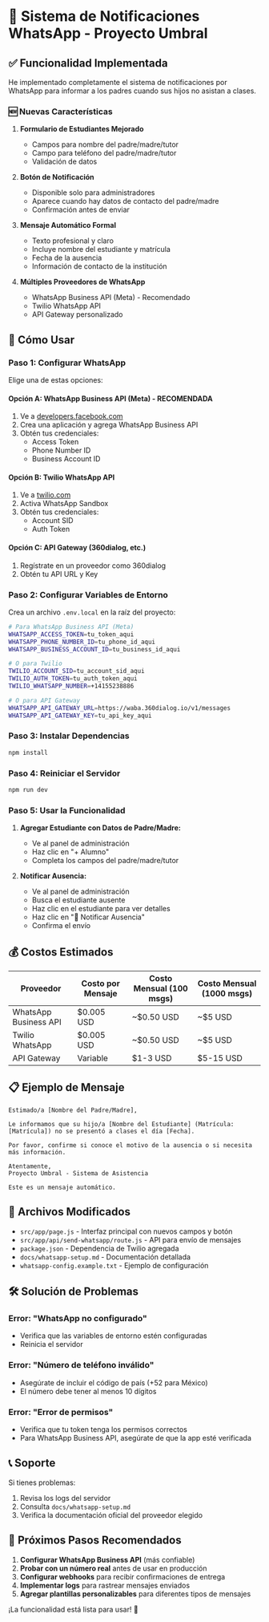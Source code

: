 # 📱 Sistema de Notificaciones WhatsApp - Proyecto Umbral

## ✅ Funcionalidad Implementada

He implementado completamente el sistema de notificaciones por WhatsApp para informar a los padres cuando sus hijos no asistan a clases.

### 🆕 Nuevas Características

1. **Formulario de Estudiantes Mejorado**
   - Campos para nombre del padre/madre/tutor
   - Campo para teléfono del padre/madre/tutor
   - Validación de datos

2. **Botón de Notificación**
   - Disponible solo para administradores
   - Aparece cuando hay datos de contacto del padre/madre
   - Confirmación antes de enviar

3. **Mensaje Automático Formal**
   - Texto profesional y claro
   - Incluye nombre del estudiante y matrícula
   - Fecha de la ausencia
   - Información de contacto de la institución

4. **Múltiples Proveedores de WhatsApp**
   - WhatsApp Business API (Meta) - Recomendado
   - Twilio WhatsApp API
   - API Gateway personalizado

## 🚀 Cómo Usar

### Paso 1: Configurar WhatsApp

Elige una de estas opciones:

#### Opción A: WhatsApp Business API (Meta) - RECOMENDADA
1. Ve a [developers.facebook.com](https://developers.facebook.com)
2. Crea una aplicación y agrega WhatsApp Business API
3. Obtén tus credenciales:
   - Access Token
   - Phone Number ID
   - Business Account ID

#### Opción B: Twilio WhatsApp API
1. Ve a [twilio.com](https://twilio.com)
2. Activa WhatsApp Sandbox
3. Obtén tus credenciales:
   - Account SID
   - Auth Token

#### Opción C: API Gateway (360dialog, etc.)
1. Regístrate en un proveedor como 360dialog
2. Obtén tu API URL y Key

### Paso 2: Configurar Variables de Entorno

Crea un archivo `.env.local` en la raíz del proyecto:

```bash
# Para WhatsApp Business API (Meta)
WHATSAPP_ACCESS_TOKEN=tu_token_aqui
WHATSAPP_PHONE_NUMBER_ID=tu_phone_id_aqui
WHATSAPP_BUSINESS_ACCOUNT_ID=tu_business_id_aqui

# O para Twilio
TWILIO_ACCOUNT_SID=tu_account_sid_aqui
TWILIO_AUTH_TOKEN=tu_auth_token_aqui
TWILIO_WHATSAPP_NUMBER=+14155238886

# O para API Gateway
WHATSAPP_API_GATEWAY_URL=https://waba.360dialog.io/v1/messages
WHATSAPP_API_GATEWAY_KEY=tu_api_key_aqui
```

### Paso 3: Instalar Dependencias

```bash
npm install
```

### Paso 4: Reiniciar el Servidor

```bash
npm run dev
```

### Paso 5: Usar la Funcionalidad

1. **Agregar Estudiante con Datos de Padre/Madre:**
   - Ve al panel de administración
   - Haz clic en "+ Alumno"
   - Completa los campos del padre/madre/tutor

2. **Notificar Ausencia:**
   - Ve al panel de administración
   - Busca el estudiante ausente
   - Haz clic en el estudiante para ver detalles
   - Haz clic en "📱 Notificar Ausencia"
   - Confirma el envío

## 💰 Costos Estimados

| Proveedor | Costo por Mensaje | Costo Mensual (100 msgs) | Costo Mensual (1000 msgs) |
|-----------|-------------------|---------------------------|----------------------------|
| WhatsApp Business API | $0.005 USD | ~$0.50 USD | ~$5 USD |
| Twilio WhatsApp | $0.005 USD | ~$0.50 USD | ~$5 USD |
| API Gateway | Variable | $1-3 USD | $5-15 USD |

## 📋 Ejemplo de Mensaje

```
Estimado/a [Nombre del Padre/Madre],

Le informamos que su hijo/a [Nombre del Estudiante] (Matrícula: [Matrícula]) no se presentó a clases el día [Fecha].

Por favor, confirme si conoce el motivo de la ausencia o si necesita más información.

Atentamente,
Proyecto Umbral - Sistema de Asistencia

Este es un mensaje automático.
```

## 🔧 Archivos Modificados

- `src/app/page.js` - Interfaz principal con nuevos campos y botón
- `src/app/api/send-whatsapp/route.js` - API para envío de mensajes
- `package.json` - Dependencia de Twilio agregada
- `docs/whatsapp-setup.md` - Documentación detallada
- `whatsapp-config.example.txt` - Ejemplo de configuración

## 🛠️ Solución de Problemas

### Error: "WhatsApp no configurado"
- Verifica que las variables de entorno estén configuradas
- Reinicia el servidor

### Error: "Número de teléfono inválido"
- Asegúrate de incluir el código de país (+52 para México)
- El número debe tener al menos 10 dígitos

### Error: "Error de permisos"
- Verifica que tu token tenga los permisos correctos
- Para WhatsApp Business API, asegúrate de que la app esté verificada

## 📞 Soporte

Si tienes problemas:
1. Revisa los logs del servidor
2. Consulta `docs/whatsapp-setup.md`
3. Verifica la documentación oficial del proveedor elegido

## 🎯 Próximos Pasos Recomendados

1. **Configurar WhatsApp Business API** (más confiable)
2. **Probar con un número real** antes de usar en producción
3. **Configurar webhooks** para recibir confirmaciones de entrega
4. **Implementar logs** para rastrear mensajes enviados
5. **Agregar plantillas personalizables** para diferentes tipos de mensajes

¡La funcionalidad está lista para usar! 🎉





